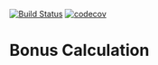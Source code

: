 [![Build Status](https://travis-ci.org/sergey-lb/bonuses-sport.svg?branch=master)](https://travis-ci.org/sergey-lb/bonuses-sport)
[![codecov](https://codecov.io/gh/sergey-lb/bonuses-sport/branch/master/graph/badge.svg)](https://codecov.io/gh/sergey-lb/bonuses-sport)

# Bonus Calculation